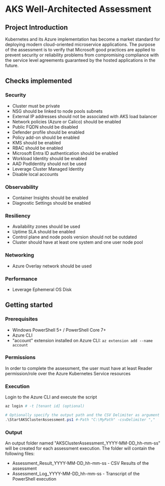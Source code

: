 # AKS Well-Architected Assessment

## Project Introduction
Kubernetes and its Azure implementation has become a market standard for deploying modern cloud-oriented microservice applications. 
The purpose of the assessment is to verify that Microsoft good practices are applied to prevent security or reliability problems from compromising compliance with the service level agreements guaranteed by the hosted applications in the future.


## Checks implemented

### Security
- Cluster must be private
- NSG should be linked to node pools subnets
- External IP addresses should not be associated with AKS load balancer 
- Network policies (Azure or Calico) should be enabled
- Public FQDN should be disabled
- Defender profile should be enabled
- Policy add-on should be enabled
- KMS should be enabled
- RBAC should be enabled
- Microsoft Entra ID authentication should be enabled
- Workload Identity should be enabled
- AAD PodIdentity should not be used
- Leverage Cluster Managed Identity
- Disable local accounts

### Observability
- Container Insights should be enabled
- Diagnostic Settings should be enabled
  
### Resiliency
- Availability zones should be used
- Uptime SLA should be enabled
- Control plane and node pools version should not be outdated
- Cluster should have at least one system and one user node pool

### Networking
- Azure Overlay network should be used

### Performance
- Leverage Ephemeral OS Disk

## Getting started

### Prerequisites
- Windows PowerShell 5+ / PowerShell Core 7+
- Azure CLI 
- "account" extension installed on Azure CLI: `az extension add --name account`

### Permissions
In order to complete the assessment, the user must have at least Reader permission/role over the Azure Kubernetes Service resources

### Execution
Login to the Azure CLI and execute the script

```powershell
az login # -t [tenant id] (optional)

# Optionally specify the output path and the CSV Delimiter as argument
.\StartAKSClusterAssessment.ps1 #-Path "C:\MyPath" -csvDelimiter ","

```

### Output 
An output folder named "AKSClusterAssessment_YYYY-MM-DD_hh-mm-ss" will be created for each assessment execution. The folder will contain the following files:

- Assessment_Result_YYYY-MM-DD_hh-mm-ss - CSV Results of the assessment
- Assessment_Log_YYYY-MM-DD_hh-mm-ss - Transcript of the PowerShell execution
